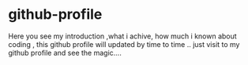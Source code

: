 # github-profile
Here you see my introduction  ,what i achive, how  much i known about coding , this github profile will updated by time to time ..  just visit to my github profile and see the magic....
